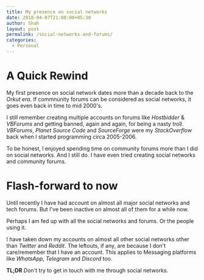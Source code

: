 ```yaml
---
title: My presence on social networks
date: 2018-04-07T21:00:00+05:30
author: Shah
layout: post
permalink: /social-networks-and-forums/
categories:
  - Personal
---
```

# A Quick Rewind
My first presence on social network dates more than a decade back to the _Orkut era_. If commnunity forums can be considered as social networks, it goes even back in time to mid 2000's. 

I still remember creating multiple accounts on forums like _Hostbidder_ & _VBForums_ and getting banned, again and again, for being a nasty troll. _VBForums_, _Planet Source Code_ and _SourceForge_ were my _StackOverflow_ back when I started programming circa 2005-2006.

To be honest, I enjoyed spending time on community forums more than I did on social networks. And I still do. I have even tried creating social networks and community forums.

# Flash-forward to now
Until recently I have had account on almost all major social networks and tech forums. But I've been inactive on almost all of them for a while now.

Perhaps I am fed up with all the social networks and forums. Or the people using it.

I have taken down my accounts on almost all other social networks other than _Twitter_ and _Reddit_. The leftouts, if any, are because I don't care/remember that I have an account. This applies to Messaging platforms like _WhatsApp_, _Telegram_ and _Discord_ too.

**TL;DR** *Don't* try to get in touch with me through social networks.